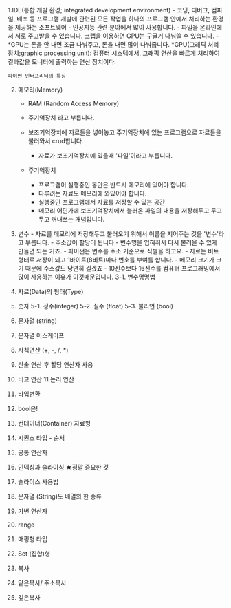 1.IDE(통합 개발 환경; integrated development environment)
      - 코딩, 디버그, 컴파일, 배포 등 프로그램 개발에 관련된 모든 작업을 하나의 프로그램 안에서 처리하는 환경을 제공하는 소프트웨어
      - 인공지능 관련 분야에서 많이 사용합니다.
      - 파일을 온라인에서 서로 주고받을 수 있습니다. 코랩을 이용하면 GPU는 구글거 나눠쓸 수 있습니다.
      - *GPU는 돈을 안 내면 조금 나눠주고, 돈을 내면 많이 나눠줍니다.
            *GPU(그래픽 처리 장치;graphic processing unit): 컴퓨터 시스템에서, 그래픽 연산을 빠르게 처리하여 결과값을 모니터에 출력하는 연산 장치이다.
        

    파이썬 인터프리터의 특징



2. 메모리(Memory)
      - RAM (Random Access Memory)
      - 주기억장치 라고 부릅니다.
      - 보조기억장치에 자료들을 넣어놓고 주기억장치에 있는 프로그램으로 자료들을 불러와서 crud합니다.
          - 자료가 보조기억장치에 있을때 '파일'이라고 부릅니다.
      
      - 주기억장치
        - 프로그램이 실행중인 동안은 반드시 메모리에 있어야 합니다.
        - 다루려는 자료도 메모리에 와있어야 합니다.
        - 실행중인 프로그램에서 자료를 저장할 수 있는 공간
        - 메모리 어딘가에 보조기억장치에서 불러온 파일의 내용을 저장해두고 두고두고 꺼내쓰는 개념입니다.
      
3. 변수
        - 자료를 메모리에 저장해두고 불러오기 위해서 이름을 지어주는 것을 '변수'라고 부릅니다.
        - 주소값이 할당이 됩니다
        - 변수명을 입혀줘서 다시 불러올 수 있게 만들면 되는 거죠.
        - 파이썬은 변수를 주소 기준으로 식별을 하고요.
        - 자료는 비트 형태로 저장이 되고 1바이트(8비트)마다 번호를 부여를 합니다.
        - 메모리 크기가 크기 때문에 주소값도 당연히 길겠죠
        - 10진수보다 16진수를 컴퓨터 프로그래밍에서 많이 사용하는 이유가 이것때문입니다.
   3-1. 변수명명법

   

4. 자료(Data)의 형태(Type)
5. 숫자
    5-1. 정수(integer)
    5-2. 실수 (float)
    5-3. 불리언 (bool)
6. 문자열 (string)
7. 문자열 이스케이프
8. 사칙연산 (+, -, /, *)
9. 산술 연산 후 할당 연산자 사용
10. 비교 연산
11.논리 연산

11. 타입변환
12. bool은!
13. 컨테이너(Container) 자료형
14. 시퀀스 타입 - 순서
15. 공통 연산자
16. 인덱싱과 슬라이싱
★정말 중요한 것
17. 슬라이스 사용법
18. 문자열 (String)도 배열의 한 종류
19. 가변 연산자
20. range
21. 매핑형 타입
22. Set (집합)형
23. 복사
24. 얕은복사/ 주소복사
25. 깊은복사

